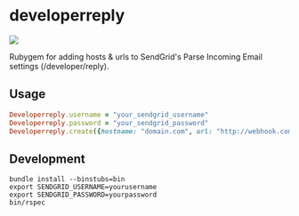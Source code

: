 # developerreply

![](https://raw.githubusercontent.com/scottmotte/developerreply/master/developerreply.jpg)

Rubygem for adding hosts & urls to SendGrid's Parse Incoming Email settings (/developer/reply).

## Usage

```ruby
Developerreply.username = "your_sendgrid_username"
Developerreply.password = "your_sendgrid_password"
Developerreply.create({hostname: "domain.com", url: "http://webhook.com/wherever"})
```

## Development

```
bundle install --binstubs=bin
export SENDGRID_USERNAME=yourusername
export SENDGRID_PASSWORD=yourpassword
bin/rspec
```
